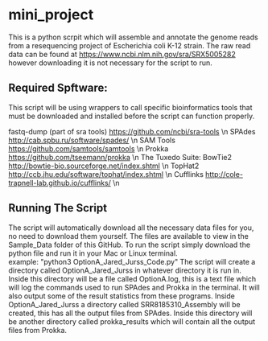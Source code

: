 # mini_project
This is a python scrpit which will assemble and annotate the genome reads from a resequencing project of Escherichia coli K-12 strain. The raw read data can be found at https://www.ncbi.nlm.nih.gov/sra/SRX5005282 however downloading it is not necessary for the script to run.

## Required Spftware:
This script will be using wrappers to call specific bioinformatics tools that must be downloaded and installed before the script can function properly.

fastq-dump (part of sra tools) https://github.com/ncbi/sra-tools \n
SPAdes http://cab.spbu.ru/software/spades/ \n
SAM Tools https://github.com/samtools/samtools \n
Prokka https://github.com/tseemann/prokka \n
The Tuxedo Suite: BowTie2 http://bowtie-bio.sourceforge.net/index.shtml \n
                  TopHat2 http://ccb.jhu.edu/software/tophat/index.shtml \n
                  Cufflinks http://cole-trapnell-lab.github.io/cufflinks/ \n

## Running The Script
The script will automatically download all the necessary data files for you, no need to download them yourself.  The files are available to view in the Sample_Data folder of this GitHub.
To run the script simply download the python file and run it in your Mac or Linux terminal.  
example: "python3 OptionA_Jared_Jurss_Code.py"
The script will create a directory called OptionA_Jared_Jurss in whatever directory it is run in.  Inside this directory will be a file called OptionA.log, this is a text file which will log the commands used to run SPAdes and Prokka in the terminal.  It will also output some of the result statistics from these programs.  Inside OptionA_Jared_Jurss a directory called SRR8185310_Assembly will be created, this has all the output files from SPAdes.  Inside this directory will be another directory called prokka_results which will contain all the output files from Prokka.     
